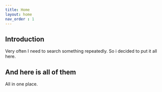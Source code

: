 ```yaml
---
title: Home
layout: home
nav_order : 1
---
```


## Introduction

Very often I need to search something repeatedly.
So i decided to put it all here.

## And here is all of them

All in one place.
